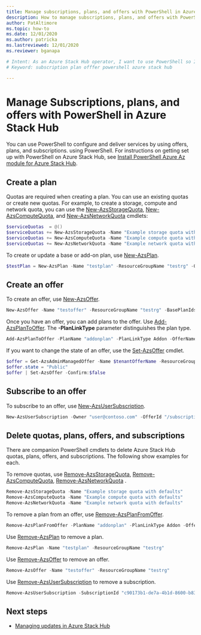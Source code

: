 ```yaml
---
title: Manage subscriptions, plans, and offers with PowerShell in Azure Stack Hub
description: How to manage subscriptions, plans, and offers with PowerShell in Azure Stack Hub.
author: PatAltimore
ms.topic: how-to
ms.date: 12/01/2020
ms.author: patricka
ms.lastreviewed: 12/01/2020
ms.reviewer: bganapa

# Intent: As an Azure Stack Hub operator, I want to use PowerShell so I can manage offers.
# Keyword: subscription plan offfer powershell azure stack hub

---
```


# Manage Subscriptions, plans, and offers with PowerShell in Azure Stack Hub

You can use PowerShell to configure and deliver services by using offers, plans, and subscriptions. using PowerShell. For instructions on getting set up with PowerShell on Azure Stack Hub, see [Install PowerShell Azure Az module for Azure Stack Hub](azure-stack-powershell-install-az-module.md).

## Create a plan

Quotas are required when creating a plan. You can use an existing quotas or create new quotas. For example, to create a storage, compute and network quota, you can use the [New-AzsStorageQuota](/powershell/module/azs.subscriptions.admin/new-azsstoragequota), [New-AzsComputeQuota](/powershell/module/azs.subscriptions.admin/new-azscomputequota), and [New-AzsNetworkQuota](/powershell/module/azs.subscriptions.admin/new-azsnetworkquota) cmdlets:

```powershell
$serviceQuotas  = @()
$serviceQuotas += New-AzsStorageQuota -Name "Example storage quota with defaults"
$serviceQuotas += New-AzsComputeQuota -Name "Example compute quota with defaults"
$serviceQuotas += New-AzsNetworkQuota -Name "Example network quota with defaults"
```

To create or update a base or add-on plan, use [New-AzsPlan](/powershell/module/azs.subscriptions.admin/new-azsplan).

```powershell
$testPlan = New-AzsPlan -Name "testplan" -ResourceGroupName "testrg" -QuotaIds $serviceQuotas -Description "Test plan"
```

## Create an offer

To create an offer, use [New-AzsOffer](/powershell/module/azs.subscriptions.admin/new-azsoffer).

```powershell
New-AzsOffer -Name "testoffer" -ResourceGroupName "testrg" -BasePlanIds @($testPlan.Id)
```

Once you have an offer, you can add plans to the offer. Use [Add-AzsPlanToOffer](/powershell/module/azs.subscriptions.admin/add-azsplantooffer). The **-PlanLinkType** parameter distinguishes the plan type.

```powershell
Add-AzsPlanToOffer -PlanName "addonplan" -PlanLinkType Addon -OfferName "testoffer" -ResourceGroupName "testrg" -MaxAcquisitionCount 18
```

If you want to change the state of an offer, use the [Set-AzsOffer](/powershell/module/azs.subscriptions.admin/set-azsoffer) cmdlet.

```powershell
$offer = Get-AzsAdminManagedOffer -Name $tenantOfferName -ResourceGroupName $subscriptionRGName
$offer.state = "Public"
$offer | Set-AzsOffer -Confirm:$false
```

## Subscribe to an offer

To subscribe to an offer, use [New-AzsUserSubscription](/powershell/module/azs.subscriptions.admin/new-azsusersubscription).

```powershell
New-AzsUserSubscription -Owner "user@contoso.com" -OfferId "/subscriptions/<Subscription ID>/resourceGroups/TenantResourceGroup/providers/Microsoft.Subscriptions.Admin/offers/TenantOffer" | fl *
```

## Delete quotas, plans, offers, and subscriptions

There are companion PowerShell cmdlets to delete Azure Stack Hub quotas, plans, offers, and subscriptions. The following show examples for each.

To remove quotas, use [Remove-AzsStorageQuota](/powershell/module/azs.subscriptions.admin/remove-azsstoragequota), [Remove-AzsComputeQuota](/powershell/module/azs.subscriptions.admin/remove-azscomputequota), [Remove-AzsNetworkQuota](/powershell/module/azs.subscriptions.admin/remove-azsnetworkquota) .

```powershell
Remove-AzsStorageQuota -Name "Example storage quota with defaults"
Remove-AzsComputeQuota -Name "Example compute quota with defaults"
Remove-AzsNetworkQuota -Name "Example network quota with defaults"
```

To remove a plan from an offer, use [Remove-AzsPlanFromOffer](/powershell/module/azs.subscriptions.admin/remove-azsplanfromoffer).

```powershell
Remove-AzsPlanFromOffer -PlanName "addonplan" -PlanLinkType Addon -OfferName "testoffer" -ResourceGroupName "testrg" -MaxAcquisitionCount 18
```

Use [Remove-AzsPlan](/powershell/module/azs.subscriptions.admin/remove-azsplan) to remove a plan.

```powershell
Remove-AzsPlan -Name "testplan" -ResourceGroupName "testrg"
```

Use [Remove-AzsOffer](/powershell/module/azs.subscriptions.admin/remove-azsoffer) to remove an offer.

```powershell
Remove-AzsOffer -Name "testoffer" -ResourceGroupName "testrg"
```

Use [Remove-AzsUserSubscription](/powershell/module/azs.subscriptions.admin/remove-azsusersubscription) to remove a subscription.

```powershell
Remove-AzsUserSubscription -SubscriptionId "c90173b1-de7a-4b1d-8600-b832b0e65946"
```

## Next steps

- [Managing updates in Azure Stack Hub](./azure-stack-updates.md)

